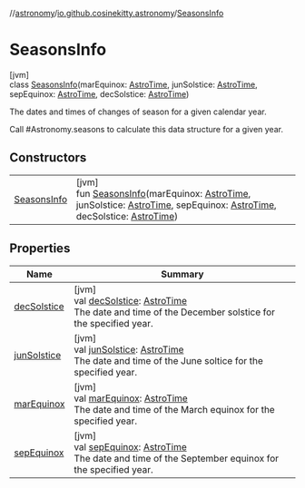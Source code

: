 //[astronomy](../../../index.md)/[io.github.cosinekitty.astronomy](../index.md)/[SeasonsInfo](index.md)

# SeasonsInfo

[jvm]\
class [SeasonsInfo](index.md)(marEquinox: [AstroTime](../-astro-time/index.md), junSolstice: [AstroTime](../-astro-time/index.md), sepEquinox: [AstroTime](../-astro-time/index.md), decSolstice: [AstroTime](../-astro-time/index.md))

The dates and times of changes of season for a given calendar year.

Call #Astronomy.seasons to calculate this data structure for a given year.

## Constructors

| | |
|---|---|
| [SeasonsInfo](-seasons-info.md) | [jvm]<br>fun [SeasonsInfo](-seasons-info.md)(marEquinox: [AstroTime](../-astro-time/index.md), junSolstice: [AstroTime](../-astro-time/index.md), sepEquinox: [AstroTime](../-astro-time/index.md), decSolstice: [AstroTime](../-astro-time/index.md)) |

## Properties

| Name | Summary |
|---|---|
| [decSolstice](dec-solstice.md) | [jvm]<br>val [decSolstice](dec-solstice.md): [AstroTime](../-astro-time/index.md)<br>The date and time of the December solstice for the specified year. |
| [junSolstice](jun-solstice.md) | [jvm]<br>val [junSolstice](jun-solstice.md): [AstroTime](../-astro-time/index.md)<br>The date and time of the June soltice for the specified year. |
| [marEquinox](mar-equinox.md) | [jvm]<br>val [marEquinox](mar-equinox.md): [AstroTime](../-astro-time/index.md)<br>The date and time of the March equinox for the specified year. |
| [sepEquinox](sep-equinox.md) | [jvm]<br>val [sepEquinox](sep-equinox.md): [AstroTime](../-astro-time/index.md)<br>The date and time of the September equinox for the specified year. |
